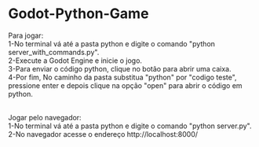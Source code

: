 # Godot-Python-Game
Para jogar:<br/>
1-No terminal vá até a pasta python e digite o comando "python server_with_commands.py".<br/>
2-Execute a Godot Engine e inicie o jogo.<br/>
3-Para enviar o código python, clique no botão para abrir uma caixa.<br/>
4-Por fim, No caminho da pasta substitua "python" por "codigo teste", pressione enter e depois clique na opção "open" para abrir o código em python.<br/>
<br/>

Jogar pelo navegador:<br/>
1-No terminal vá até a pasta python e digite o comando "python server.py".<br/>
2-No navegador acesse o endereço http://localhost:8000/
